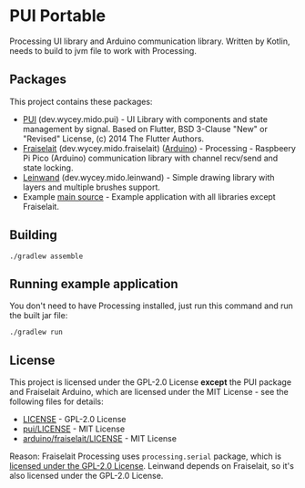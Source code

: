# PUI Portable

Processing UI library and Arduino communication library.
Written by Kotlin, needs to build to jvm file to work with Processing.

## Packages

This project contains these packages:

- [PUI](./pui) (dev.wycey.mido.pui) - UI Library with components and state management by
  signal.
  Based on Flutter, BSD 3-Clause "New" or "Revised" License, (c) 2014 The Flutter Authors.
- [Fraiselait](./fraiselait) (dev.wycey.mido.fraiselait) ([Arduino](./arduino/fraiselait)) - Processing - Raspbeery Pi
  Pico (Arduino) communication library with channel recv/send and state locking.
- [Leinwand](./leinwand) (dev.wycey.mido.leinwand) - Simple drawing library with layers and multiple
  brushes support.
- Example [main source](./src/main/kotlin/Main.kt) - Example application with all libraries except
  Fraiselait.

## Building

```shell
./gradlew assemble
```

## Running example application

You don't need to have Processing installed, just run this command and run the built jar file:

```shell
./gradlew run
```

## License

This project is licensed under the GPL-2.0 License **except** the PUI package and Fraiselait Arduino, which are licensed
under the MIT License - see the following files for details:

- [LICENSE](./LICENSE) - GPL-2.0 License
- [pui/LICENSE](./pui/LICENSE) - MIT License
- [arduino/fraiselait/LICENSE](./arduino/fraiselait/LICENSE) - MIT License

Reason: Fraiselait Processing uses `processing.serial` package, which
is [licensed under the GPL-2.0 License](https://github.com/benfry/processing4/blob/main/LICENSE.md).
Leinwand depends on Fraiselait, so it's also licensed under the GPL-2.0 License.
